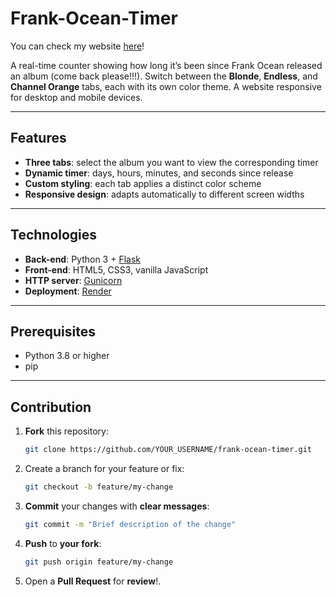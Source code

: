 # Frank-Ocean-Timer

You can check my website <a href="https://frank-ocean-timer.onrender.com/blonde" target="_blank" rel="noopener noreferrer">here</a>!

A real-time counter showing how long it’s been since Frank Ocean released an album (come back please!!!). Switch between the **Blonde**, **Endless**, and **Channel Orange** tabs, each with its own color theme. A website responsive for desktop and mobile devices.

---

## Features

- **Three tabs**: select the album you want to view the corresponding timer  
- **Dynamic timer**: days, hours, minutes, and seconds since release  
- **Custom styling**: each tab applies a distinct color scheme  
- **Responsive design**: adapts automatically to different screen widths  

---

## Technologies

- **Back-end**: Python 3 + [Flask](https://flask.palletsprojects.com/)  
- **Front-end**: HTML5, CSS3, vanilla JavaScript  
- **HTTP server**: [Gunicorn](https://gunicorn.org/)  
- **Deployment**: [Render](https://render.com)

---

## Prerequisites

- Python 3.8 or higher  
- pip

---

## Contribution

1. **Fork** this repository:  
   ```bash
   git clone https://github.com/YOUR_USERNAME/frank-ocean-timer.git

2. Create a branch for your feature or fix: 
   ```bash
   git checkout -b feature/my-change
   ```
   
3. **Commit** your changes with **clear messages**:
   ```bash
   git commit -m "Brief description of the change"
   ```

4. **Push** to **your fork**:
   ```bash
   git push origin feature/my-change
   ```

5. Open a **Pull Request** for **review**!.
